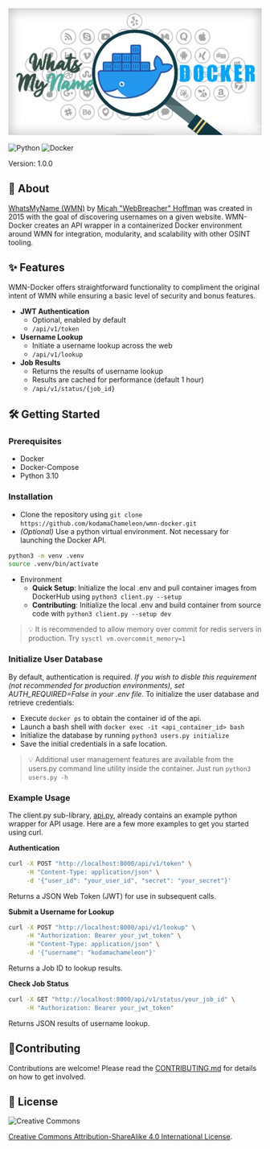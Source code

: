 <img src="./wmn-docker.png">  

![Python](https://img.shields.io/badge/Python-3.10.12-yellow.svg?logo=python) <!-- GEN:Docker -->![Docker](https://img.shields.io/badge/Docker-24.0.7-blue.svg?logo=docker)<!-- GEN:stop -->

Version: 1.0.0

## 💎 About

[WhatsMyName (WMN)](https://github.com/WebBreacher/WhatsMyName) by [Micah "WebBreacher" Hoffman](https://webbreacher.com/) was created in 2015 with the goal of discovering usernames on a given website. WMN-Docker creates an API wrapper in a containerized Docker environment around WMN for integration, modularity, and scalability with other OSINT tooling.

## ✨ Features

WMN-Docker offers straightforward functionality to compliment the original intent of WMN while ensuring a basic level of security and bonus features.

- **JWT Authentication**
  - Optional, enabled by default
  - `/api/v1/token`
- **Username Lookup**
  - Initiate a username lookup across the web
  - `/api/v1/lookup`
- **Job Results**
  - Returns the results of username lookup
  - Results are cached for performance (default 1 hour)
  - `/api/v1/status/{job_id}`

## 🛠️ Getting Started

### Prerequisites

- Docker
- Docker-Compose
- Python 3.10

### Installation
- Clone the repository using `git clone https://github.com/kodamaChameleon/wmn-docker.git`
- *(Optional)* Use a python virtual environment. Not necessary for launching the Docker API.
```bash
python3 -m venv .venv
source .venv/bin/activate
```
- Environment
  - **Quick Setup**: Initialize the local .env and pull container images from DockerHub using `python3 client.py --setup`
  - **Contributing**: Initialize the local .env and build container from source code with `python3 client.py --setup dev`

> 💡 It is recommended to allow memory over commit for redis servers in production. Try `sysctl vm.overcommit_memory=1`

### Initialize User Database
By default, authentication is required. *If you wish to disble this requirement (not recommended for production environments), set AUTH_REQUIRED=False in your .env file.* To initialize the user database and retrieve credentials:
- Execute `docker ps` to obtain the container id of the api.
- Launch a bash shell with `docker exec -it <api_container_id> bash`
- Initialize the database by running `python3 users.py initialize`
- Save the initial credentials in a safe location.

> 💡 Additional user management features are available from the users.py command line utility inside the container. Just run `python3 users.py -h`

### Example Usage
The client.py sub-library, [api.py](utils/api.py), already contains an example python wrapper for API usage. Here are a few more examples to get you started using curl.

**Authentication**
```bash
curl -X POST "http://localhost:8000/api/v1/token" \
     -H "Content-Type: application/json" \
     -d '{"user_id": "your_user_id", "secret": "your_secret"}'
```
Returns a JSON Web Token (JWT) for use in subsequent calls.

**Submit a Username for Lookup**
```bash
curl -X POST "http://localhost:8000/api/v1/lookup" \
     -H "Authorization: Bearer your_jwt_token" \
     -H "Content-Type: application/json" \
     -d '{"username": "kodamachameleon"}'
```
Returns a Job ID to lookup results.

**Check Job Status**
```bash
curl -X GET "http://localhost:8000/api/v1/status/your_job_id" \
     -H "Authorization: Bearer your_jwt_token"
```
Returns JSON results of username lookup.

## 🤝Contributing
Contributions are welcome! Please read the [CONTRIBUTING.md](CONTRIBUTING.md) for details on how to get involved.

## 📜 License

![Creative Commons](https://img.shields.io/badge/Creative_Commons-4.0-white.svg?logo=creativecommons)

[Creative Commons Attribution-ShareAlike 4.0 International License](http://creativecommons.org/licenses/by-sa/4.0/).
